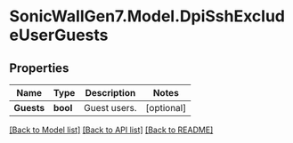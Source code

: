 # SonicWallGen7.Model.DpiSshExcludeUserGuests

## Properties

Name | Type | Description | Notes
------------ | ------------- | ------------- | -------------
**Guests** | **bool** | Guest users. | [optional] 

[[Back to Model list]](../README.md#documentation-for-models) [[Back to API list]](../README.md#documentation-for-api-endpoints) [[Back to README]](../README.md)

